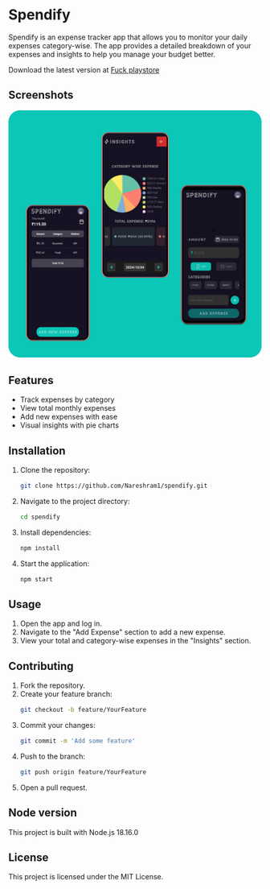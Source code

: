 # Spendify

Spendify is an expense tracker app that allows you to monitor your daily expenses category-wise. The app provides a detailed breakdown of your expenses and insights to help you manage your budget better.

Download the latest version at [Fuck playstore](https://fuck-playstore.vercel.app/)
## Screenshots

![App Screenshot](./screenshots/spendify_sc.png)

## Features

- Track expenses by category
- View total monthly expenses
- Add new expenses with ease
- Visual insights with pie charts

## Installation

1. Clone the repository:
    ```bash
    git clone https://github.com/Nareshram1/spendify.git
    ```
2. Navigate to the project directory:
    ```bash
    cd spendify
    ```
3. Install dependencies:
    ```bash
    npm install
    ```
4. Start the application:
    ```bash
    npm start
    ```

## Usage

1. Open the app and log in.
2. Navigate to the "Add Expense" section to add a new expense.
3. View your total and category-wise expenses in the "Insights" section.

## Contributing

1. Fork the repository.
2. Create your feature branch:
    ```bash
    git checkout -b feature/YourFeature
    ```
3. Commit your changes:
    ```bash
    git commit -m 'Add some feature'
    ```
4. Push to the branch:
    ```bash
    git push origin feature/YourFeature
    ```
5. Open a pull request.

## Node version
This project is built with Node.js 18.16.0

## License

This project is licensed under the MIT License.
